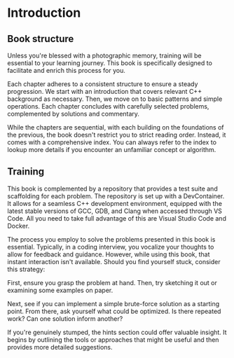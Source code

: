 # Introduction

## Book structure

Unless you're blessed with a photographic memory, training will be essential to your learning journey. This book is specifically designed to facilitate and enrich this process for you.

Each chapter adheres to a consistent structure to ensure a steady progression. We start with an introduction that covers relevant C++ background as necessary. Then, we move on to basic patterns and simple operations. Each chapter concludes with carefully selected problems, complemented by solutions and commentary.

While the chapters are sequential, with each building on the foundations of the previous, the book doesn't restrict you to strict reading order. Instead, it comes with a comprehensive index. You can always refer to the index to lookup more details if you encounter an unfamiliar concept or algorithm.

## Training

This book is complemented by a repository that provides a test suite and scaffolding for each problem. The repository is set up with a DevContainer. It allows for a seamless C++ development environment, equipped with the latest stable versions of GCC, GDB, and Clang when accessed through VS Code. All you need to take full advantage of this are Visual Studio Code and Docker.

The process you employ to solve the problems presented in this book is essential. Typically, in a coding interview, you vocalize your thoughts to allow for feedback and guidance. However, while using this book, that instant interaction isn't available. Should you find yourself stuck, consider this strategy:

First, ensure you grasp the problem at hand. Then, try sketching it out or examining some examples on paper.

Next, see if you can implement a simple brute-force solution as a starting point. From there, ask yourself what could be optimized. Is there repeated work? Can one solution inform another?

If you're genuinely stumped, the hints section could offer valuable insight. It begins by outlining the tools or approaches that might be useful and then provides more detailed suggestions.